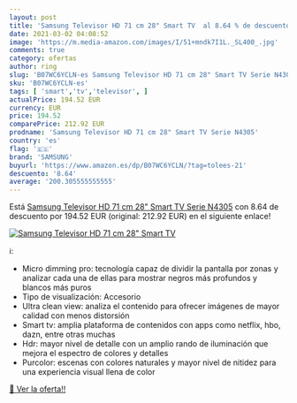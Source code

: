 ```yaml
---
layout: post
title: 'Samsung Televisor HD 71 cm 28" Smart TV  al 8.64 % de descuento'
date: 2021-03-02 04:08:52
image: 'https://m.media-amazon.com/images/I/51+mndk7I1L._SL400_.jpg'
comments: true
category: ofertas
author: ring
slug: 'B07WC6YCLN-es Samsung Televisor HD 71 cm 28" Smart TV Serie N4305'
sku: 'B07WC6YCLN-es'
tags: [ 'smart','tv','televisor', ]
actualPrice: 194.52 EUR
currency: EUR
price: 194.52
comparePrice: 212.92 EUR
prodname: 'Samsung Televisor HD 71 cm 28" Smart TV Serie N4305'
country: 'es'
flag: '🇪🇸'
brand: 'SAMSUNG'
buyurl: 'https://www.amazon.es/dp/B07WC6YCLN/?tag=tolees-21'
descuento: '8.64'
average: '200.305555555555'
---
```


Está [Samsung Televisor HD 71 cm 28" Smart TV Serie N4305](https://www.amazon.es/dp/B07WC6YCLN/?tag=tolees-21) con 8.64 de descuento por 194.52 EUR (original: 212.92 EUR) en el siguiente enlace!

[![Samsung Televisor HD 71 cm 28" Smart TV ](https://m.media-amazon.com/images/I/51+mndk7I1L._SL400_.jpg)](https://www.amazon.es/dp/B07WC6YCLN/?tag=tolees-21)

ℹ️:

- Micro dimming pro: tecnología capaz de dividir la pantalla por zonas y analizar cada una de ellas para mostrar negros más profundos y blancos más puros
- Tipo de visualización: Accesorio
- Ultra clean view: analiza el contenido para ofrecer imágenes de mayor calidad con menos distorsión
- Smart tv: amplia plataforma de contenidos con apps como netflix, hbo, dazn, entre otras muchas
- Hdr: mayor nivel de detalle con un amplio rando de iluminación que mejora el espectro de colores y detalles
- Purcolor: escenas con colores naturales y mayor nivel de nitidez para una experiencia visual llena de color

[🛒 Ver la oferta!!](https://www.amazon.es/dp/B07WC6YCLN/?tag=tolees-21)
